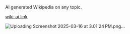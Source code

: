 AI generated Wikipedia on any topic.

[wiki-ai.link](https://wiki-ai.link/)


![Uploading Screenshot 2025-03-16 at 3.01.24 PM.png…]()
